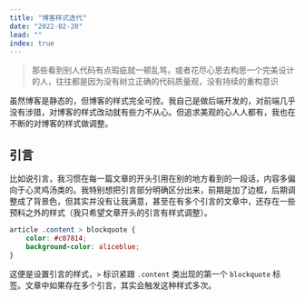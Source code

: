 ```yaml
---
title: "博客样式迭代"
date: "2022-02-20"
lead: ""
index: true
---
```


> 那些看到别人代码有点瑕疵就一顿乱骂，或者花尽心思去构思一个完美设计的人，往往都是因为没有树立正确的代码质量观，没有持续的重构意识

虽然博客是静态的，但博客的样式完全可控。我自己是做后端开发的，对前端几乎没有涉猎，对博客的样式改动就有些力不从心。但追求美观的心人人都有，我也在不断的对博客的样式做调整。

## 引言

比如说引言，我习惯在每一篇文章的开头引用在别的地方看到的一段话，内容多偏向于心灵鸡汤类的。我特别想把引言部分明确区分出来，前期是加了边框，后期调整成了背景色，但其实并没有让我满意，甚至在有多个引言的文章中，还存在一些预料之外的样式（我只希望文章开头的引言有样式调整）。

```css
article .content > blockquote {
    color: #c07814;
    background-color: aliceblue;
}
```

这便是设置引言的样式，`>` 标识紧跟 `.content`  类出现的第一个 `blockquote` 标签。文章中如果存在多个引言，其实会触发这种样式多次。